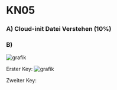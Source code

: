 # KN05

### A) Cloud-init Datei Verstehen (10%)


### B)
![grafik](https://github.com/user-attachments/assets/a2a44276-81a6-41f6-9dc3-7c252f713498)


Erster Key:
![grafik](https://github.com/user-attachments/assets/4b5001a9-50e2-415b-9d4e-0e32e77f3140)

Zweiter Key:

